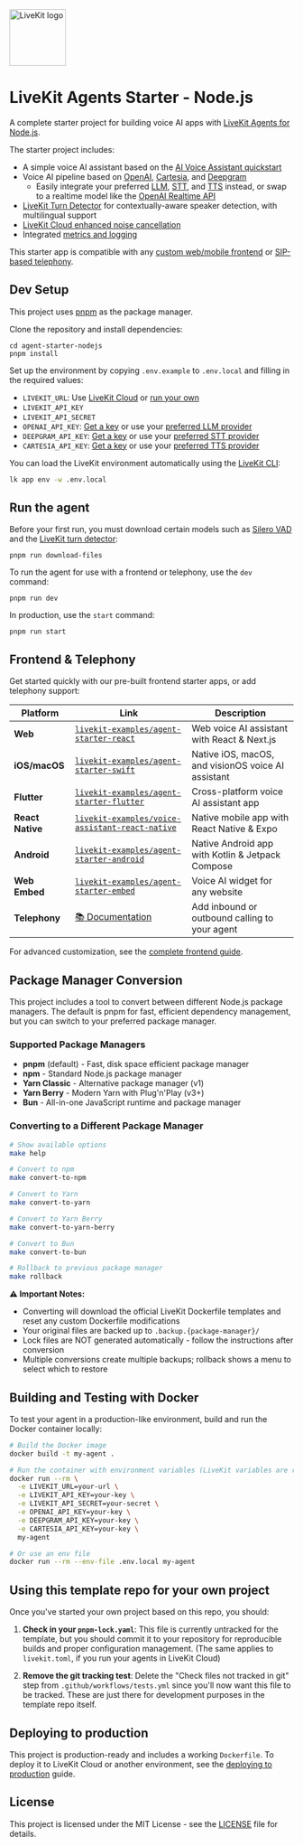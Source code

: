 <a href="https://livekit.io/">
  <img src="./.github/assets/livekit-mark.png" alt="LiveKit logo" width="100" height="100">
</a>

# LiveKit Agents Starter - Node.js

A complete starter project for building voice AI apps with [LiveKit Agents for Node.js](https://github.com/livekit/agents-js).

The starter project includes:

- A simple voice AI assistant based on the [AI Voice Assistant quickstart](https://docs.livekit.io/agents/v0/quickstarts/voice-agent/)
- Voice AI pipeline based on [OpenAI](https://docs.livekit.io/agents/v0/integrations/openai/overview/#llm), [Cartesia](https://docs.livekit.io/agents/v0/integrations/cartesia/#tts), and [Deepgram](https://docs.livekit.io/agents/v0/integrations/deepgram/#stt)
  - Easily integrate your preferred [LLM](https://docs.livekit.io/agents/v0/integrations/overview/#llm-integrations), [STT](https://docs.livekit.io/agents/v0/integrations/overview/#stt-integrations), and [TTS](https://docs.livekit.io/agents/v0/integrations/overview/#tts-integrations) instead, or swap to a realtime model like the [OpenAI Realtime API](https://docs.livekit.io/agents/v0/integrations/openai/realtime/)
- [LiveKit Turn Detector](https://docs.livekit.io/agents/v0/voice-agent/#turn-detection-model) for contextually-aware speaker detection, with multilingual support
- [LiveKit Cloud enhanced noise cancellation](https://docs.livekit.io/home/cloud/noise-cancellation/)
- Integrated [metrics and logging](https://docs.livekit.io/agents/v0/build/metrics/)

This starter app is compatible with any [custom web/mobile frontend](https://docs.livekit.io/agents/v0/voice-agent/client-apps/) or [SIP-based telephony](https://docs.livekit.io/agents/v0/voice-agent/telephony/).

## Dev Setup

This project uses [pnpm](https://pnpm.io/) as the package manager.

Clone the repository and install dependencies:

```console
cd agent-starter-nodejs
pnpm install
```

Set up the environment by copying `.env.example` to `.env.local` and filling in the required values:

- `LIVEKIT_URL`: Use [LiveKit Cloud](https://cloud.livekit.io/) or [run your own](https://docs.livekit.io/home/self-hosting/)
- `LIVEKIT_API_KEY`
- `LIVEKIT_API_SECRET`
- `OPENAI_API_KEY`: [Get a key](https://platform.openai.com/api-keys) or use your [preferred LLM provider](https://docs.livekit.io/agents/v0/integrations/overview/#llm-integrations)
- `DEEPGRAM_API_KEY`: [Get a key](https://console.deepgram.com/) or use your [preferred STT provider](https://docs.livekit.io/agents/v0/integrations/overview/#stt-integrations)
- `CARTESIA_API_KEY`: [Get a key](https://play.cartesia.ai/keys) or use your [preferred TTS provider](https://docs.livekit.io/agents/v0/integrations/overview/#tts-integrations)

You can load the LiveKit environment automatically using the [LiveKit CLI](https://docs.livekit.io/home/cli/cli-setup):

```bash
lk app env -w .env.local
```

## Run the agent

Before your first run, you must download certain models such as [Silero VAD](https://docs.livekit.io/agents/v0/voice-agent/#voice-activity-detection-vad-/) and the [LiveKit turn detector](https://docs.livekit.io/agents/v0/voice-agent/#turn-detection-model):

```console
pnpm run download-files
```

To run the agent for use with a frontend or telephony, use the `dev` command:

```console
pnpm run dev
```

In production, use the `start` command:

```console
pnpm run start
```

## Frontend & Telephony

Get started quickly with our pre-built frontend starter apps, or add telephony support:

| Platform         | Link                                                                                                                | Description                                        |
| ---------------- | ------------------------------------------------------------------------------------------------------------------- | -------------------------------------------------- |
| **Web**          | [`livekit-examples/agent-starter-react`](https://github.com/livekit-examples/agent-starter-react)                   | Web voice AI assistant with React & Next.js        |
| **iOS/macOS**    | [`livekit-examples/agent-starter-swift`](https://github.com/livekit-examples/agent-starter-swift)                   | Native iOS, macOS, and visionOS voice AI assistant |
| **Flutter**      | [`livekit-examples/agent-starter-flutter`](https://github.com/livekit-examples/agent-starter-flutter)               | Cross-platform voice AI assistant app              |
| **React Native** | [`livekit-examples/voice-assistant-react-native`](https://github.com/livekit-examples/voice-assistant-react-native) | Native mobile app with React Native & Expo         |
| **Android**      | [`livekit-examples/agent-starter-android`](https://github.com/livekit-examples/agent-starter-android)               | Native Android app with Kotlin & Jetpack Compose   |
| **Web Embed**    | [`livekit-examples/agent-starter-embed`](https://github.com/livekit-examples/agent-starter-embed)                   | Voice AI widget for any website                    |
| **Telephony**    | [📚 Documentation](https://docs.livekit.io/agents/v0/voice-agent/telephony/)                                        | Add inbound or outbound calling to your agent      |

For advanced customization, see the [complete frontend guide](https://docs.livekit.io/agents/v0/voice-agent/client-apps/).

## Package Manager Conversion

This project includes a tool to convert between different Node.js package managers. The default is pnpm for fast, efficient dependency management, but you can switch to your preferred package manager.

### Supported Package Managers

- **pnpm** (default) - Fast, disk space efficient package manager
- **npm** - Standard Node.js package manager
- **Yarn Classic** - Alternative package manager (v1)
- **Yarn Berry** - Modern Yarn with Plug'n'Play (v3+)
- **Bun** - All-in-one JavaScript runtime and package manager

### Converting to a Different Package Manager

```bash
# Show available options
make help

# Convert to npm
make convert-to-npm

# Convert to Yarn
make convert-to-yarn

# Convert to Yarn Berry
make convert-to-yarn-berry

# Convert to Bun
make convert-to-bun

# Rollback to previous package manager
make rollback
```

**⚠️ Important Notes:**

- Converting will download the official LiveKit Dockerfile templates and reset any custom Dockerfile modifications
- Your original files are backed up to `.backup.{package-manager}/`
- Lock files are NOT generated automatically - follow the instructions after conversion
- Multiple conversions create multiple backups; rollback shows a menu to select which to restore

## Building and Testing with Docker

To test your agent in a production-like environment, build and run the Docker container locally:

```bash
# Build the Docker image
docker build -t my-agent .

# Run the container with environment variables (LiveKit variables are required, others as needed)
docker run --rm \
  -e LIVEKIT_URL=your-url \
  -e LIVEKIT_API_KEY=your-key \
  -e LIVEKIT_API_SECRET=your-secret \
  -e OPENAI_API_KEY=your-key \
  -e DEEPGRAM_API_KEY=your-key \
  -e CARTESIA_API_KEY=your-key \
  my-agent

# Or use an env file
docker run --rm --env-file .env.local my-agent
```

## Using this template repo for your own project

Once you've started your own project based on this repo, you should:

1. **Check in your `pnpm-lock.yaml`**: This file is currently untracked for the template, but you should commit it to your repository for reproducible builds and proper configuration management. (The same applies to `livekit.toml`, if you run your agents in LiveKit Cloud)

2. **Remove the git tracking test**: Delete the "Check files not tracked in git" step from `.github/workflows/tests.yml` since you'll now want this file to be tracked. These are just there for development purposes in the template repo itself.

## Deploying to production

This project is production-ready and includes a working `Dockerfile`. To deploy it to LiveKit Cloud or another environment, see the [deploying to production](https://docs.livekit.io/agents/v0/deployment/) guide.

## License

This project is licensed under the MIT License - see the [LICENSE](LICENSE) file for details.

